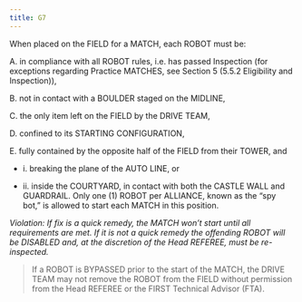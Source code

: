 ```yaml
---
title: G7
---
```

When placed on the FIELD for a MATCH, each ROBOT must be:

A. in compliance with all ROBOT rules, i.e. has passed Inspection (for exceptions regarding
Practice MATCHES, see Section 5 (5.5.2 Eligibility and Inspection)),

B. not in contact with a BOULDER staged on the MIDLINE,

C. the only item left on the FIELD by the DRIVE TEAM,

D. confined to its STARTING CONFIGURATION,

E. fully contained by the opposite half of the FIELD from their TOWER, and

  + i. breaking the plane of the AUTO LINE, or

  + ii. inside the COURTYARD, in contact with both the CASTLE WALL and GUARDRAIL. Only one (1) ROBOT per ALLIANCE, known as the “spy bot,” is allowed to start each MATCH in this position.

_Violation: If fix is a quick remedy, the MATCH won’t start until all requirements are met. If it is not a quick remedy the offending ROBOT will be DISABLED and, at the discretion of the Head REFEREE, must be re-inspected._

> If a ROBOT is BYPASSED prior to the start of the MATCH, the DRIVE TEAM may not remove the ROBOT from the FIELD without permission from the Head REFEREE or the FIRST Technical Advisor (FTA).
